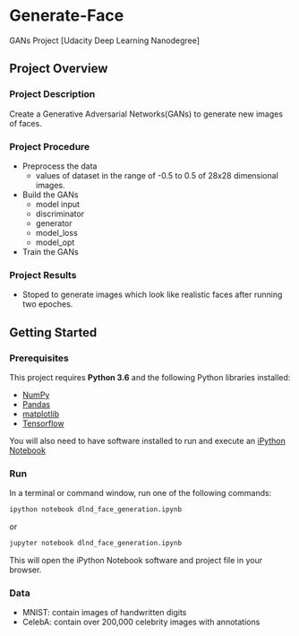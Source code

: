 # Generate-Face
GANs Project [Udacity Deep Learning Nanodegree]

## Project Overview
### Project Description
Create a Generative Adversarial Networks(GANs) to generate new images of faces.

### Project Procedure
- Preprocess the data
  - values of dataset in the range of -0.5 to 0.5 of 28x28 dimensional images.
- Build the GANs
  - model input
  - discriminator
  - generator
  - model_loss
  - model_opt
- Train the GANs

### Project Results
- Stoped to generate images which look like realistic faces after running two epoches.

## Getting Started
### Prerequisites
This project requires **Python 3.6** and the following Python libraries installed:
- [NumPy](http://www.numpy.org/)
- [Pandas](http://pandas.pydata.org)
- [matplotlib](http://matplotlib.org/)
- [Tensorflow](https://www.tensorflow.org/install/pip)

You will also need to have software installed to run and execute an [iPython Notebook](http://ipython.org/notebook.html)


### Run
In a terminal or command window, run one of the following commands:

```bash
ipython notebook dlnd_face_generation.ipynb
```  
or
```bash
jupyter notebook dlnd_face_generation.ipynb
```

This will open the iPython Notebook software and project file in your browser.

### Data
- MNIST: contain images of handwritten digits
- CelebA: contain over 200,000 celebrity images with annotations
